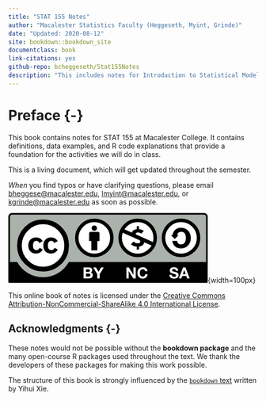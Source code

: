 ```yaml
--- 
title: "STAT 155 Notes"
author: "Macalester Statistics Faculty (Heggeseth, Myint, Grinde)"
date: "Updated: 2020-08-12"
site: bookdown::bookdown_site
documentclass: book
link-citations: yes
github-repo: bcheggeseth/Stat155Notes
description: "This includes notes for Introduction to Statistical Modeling (STAT 155) at Macalester College."
---
```


# Preface {-}

This book contains notes for STAT 155 at Macalester College. It contains definitions, data examples, and R code explanations that provide a foundation for the activities we will do in class.

This is a living document, which will get updated throughout the semester.

*When* you find typos or have clarifying questions, please email bheggese@macalester.edu, lmyint@macalester.edu, or kgrinde@macalester.edu as soon as possible.


![Creative Commons License](Photos/by-nc-sa.png){width=100px}  

This online book of notes is licensed under the [Creative Commons Attribution-NonCommercial-ShareAlike 4.0 International License](http://creativecommons.org/licenses/by-nc-sa/4.0/).

## Acknowledgments {-}

These notes would not be possible without the **bookdown package** and the many open-course R packages used throughout the text. We thank the developers of these packages for making this work possible. 

The structure of this book is strongly influenced by the [`bookdown` text](https://bookdown.org/yihui/bookdown) written by Yihui Xie.
